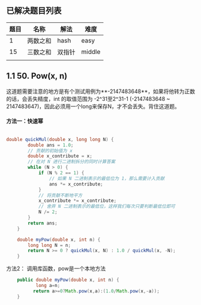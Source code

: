 ## 已解决题目列表



| 题目 | 名称     | 解法   | 难度   |
| ---- | -------- | ------ | ------ |
| 1    | 两数之和 | hash   | easy   |
| 15   | 三数之和 | 双指针 | middle |
|      |          |        |        |



## 1.1 50. Pow(x, n)

这道题需要注意的地方是有个测试用例为**-2147483648**，如果将他转为正数的话，会丢失精度，int 的取值范围为 -2^31至2^31-1 (-2147483648 ~ 2147483647)，因此必须用一个long来保存N，才不会丢失。背住这道题。

#### 方法一：快速幂

```java

double quickMul(double x, long long N) {
        double ans = 1.0;
        // 贡献的初始值为 x
        double x_contribute = x;
        // 在对 N 进行二进制拆分的同时计算答案
        while (N > 0) {
            if (N % 2 == 1) {
                // 如果 N 二进制表示的最低位为 1，那么需要计入贡献
                ans *= x_contribute;
            }
            // 将贡献不断地平方
            x_contribute *= x_contribute;
            // 舍弃 N 二进制表示的最低位，这样我们每次只要判断最低位即可
            N /= 2;
        }
        return ans;
    }

    double myPow(double x, int n) {
        long long N = n;
        return N >= 0 ? quickMul(x, N) : 1.0 / quickMul(x, -N);
    }


```

方法2： 调用库函数，pow是一个本地方法 

```java
    public double myPow(double x, int n) {
           long a=n;
          return a>=0?Math.pow(x,a):(1.0/Math.pow(x,-a));
    }
```

